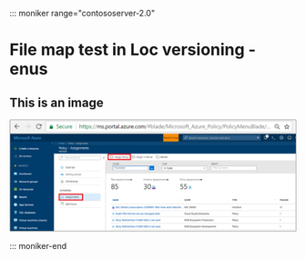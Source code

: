 ::: moniker range="contososerver-2.0"

# File map test in Loc versioning - enus

## This is an image

   ![This is an png image.](media/assign-policy-definition/select-assign-policy.png)
   
::: moniker-end
